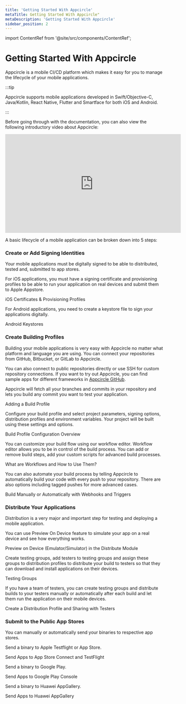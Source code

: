 ```yaml
---
title: 'Getting Started With Appcircle'
metaTitle: Getting Started With Appcircle"
metaDescription: 'Getting Started With Appcircle'
sidebar_position: 2
---
```


import ContentRef from '@site/src/components/ContentRef';

# Getting Started With Appcircle

Appcircle is a mobile CI/CD platform which makes it easy for you to manage the lifecycle of your mobile applications.

:::tip

Appcircle supports mobile applications developed in Swift/Objective-C, Java/Kotlin, React Native, Flutter and Smartface for both iOS and Android.

:::

Before going through with the documentation, you can also view the following introductory video about Appcircle:

<iframe width="560" height="315" src="https://www.youtube.com/embed/OUoZFGqJFdM" title="YouTube video player" frameborder="0" allow="accelerometer; autoplay; clipboard-write; encrypted-media; gyroscope; picture-in-picture" allowfullscreen></iframe>

A basic lifecycle of a mobile application can be broken down into 5 steps:

### Create or Add Signing Identities

Your mobile applications must be digitally signed to be able to distributed, tested and, submitted to app stores.

For iOS applications, you must have a signing certificate and provisioning profiles to be able to run your application on real devices and submit them to Apple Appstore.

<ContentRef url="/signing-identities/ios-certificates-and-provisioning-profiles">
  iOS Certificates &amp; Provisioning Profiles
</ContentRef>

For Android applications, you need to create a keystore file to sign your applications digitally.

<ContentRef url="/signing-identities/android-keystores">Android Keystores</ContentRef>

###

### Create Building Profiles

Building your mobile applications is very easy with Appcircle no matter what platform and language you are using. You can connect your repositories from GitHub, Bitbucket, or GitLab to Appcircle.

You can also connect to public repositories directly or use SSH for custom repository connections. If you want to try out Appcircle, you can find sample apps for different frameworks in [Appcircle GitHub](https://github.com/appcircleio?q=sample).

Appcircle will fetch all your branches and commits in your repository and lets you build any commit you want to test your application.

<ContentRef url="/build/adding-a-build-profile">Adding a Build Profile</ContentRef>

Configure your build profile and select project parameters, signing options, distribution profiles and environment variables. Your project will be built using these settings and options.

<ContentRef url="/build/build-profile-configuration">Build Profile Configuration Overview</ContentRef>

You can customize your build flow using our workflow editor. Workflow editor allows you to be in control of the build process. You can add or remove build steps, add your custom scripts for advanced build processes.

<ContentRef url="/workflows/why-to-use-workflows">What are Workflows and How to Use Them?</ContentRef>

You can also automate your build process by telling Appcircle to automatically build your code with every push to your repository. There are also options including tagged pushes for more advanced cases.

<ContentRef url="/build/build-manually-or-with-triggers">
  Build Manually or Automatically with Webhooks and Triggers
</ContentRef>

###

### Distribute Your Applications

Distribution is a very major and important step for testing and deploying a mobile application.

You can use Preview On Device feature to simulate your app on a real device and see how everything works.

<ContentRef url="/distribute/preview-on-device">
  Preview on Device (Emulator/Simulator) in the Distribute Module
</ContentRef>

Create testing groups, add testers to testing groups and assign these groups to distribution profiles to distribute your build to testers so that they can download and install applications on their devices.

<ContentRef url="/distribute/testing-groups">Testing Groups</ContentRef>

If you have a team of testers, you can create testing groups and distribute builds to your testers manually or automatically after each build and let them run the application on their mobile devices.

<ContentRef url="/distribute/create-or-select-a-distribution-profile">
  Create a Distribution Profile and Sharing with Testers
</ContentRef>

### Submit to the Public App Stores

You can manually or automatically send your binaries to respective app stores.

Send a binary to Apple Testflight or App Store.

<ContentRef url="/store-submit/apple-app-store">Send Apps to App Store Connect and TestFlight</ContentRef>

Send a binary to Google Play.

<ContentRef url="/store-submit/google-play">Send Apps to Google Play Console</ContentRef>

Send a binary to Huawei AppGallery.

<ContentRef url="/store-submit/huawei-app-gallery">Send Apps to Huawei AppGallery</ContentRef>
